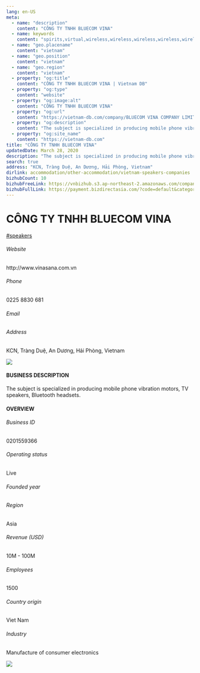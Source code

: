 ```yaml
---
lang: en-US
meta:
  - name: "description"
    content: "CÔNG TY TNHH BLUECOM VINA"
  - name: keywords
    content: "spirits,virtual,wireless,wireless,wireless,wireless,wireless,wireless,wireless,wireless,wireless,wireless,wireless,wireless,wireless,wireless,wireless,vietnam-speakers-companies"
  - name: "geo.placename"
    content: "vietnam"
  - name: "geo.position"
    content: "vietnam"
  - name: "geo.region"
    content: "vietnam"
  - property: "og:title"
    content: "CÔNG TY TNHH BLUECOM VINA | Vietnam DB"
  - property: "og:type"
    content: "website"
  - property: "og:image:alt"
    content: "CÔNG TY TNHH BLUECOM VINA"
  - property: "og:url"
    content: "https://vietnam-db.com/company/BLUECOM VINA COMPANY LIMITED-2650241"
  - property: "og:description"
    content: "The subject is specialized in producing mobile phone vibration motors, TV speakers, Bluetooth headsets."
  - property: "og:site_name"
    content: "https://vietnam-db.com"
title: "CÔNG TY TNHH BLUECOM VINA"
updatedDate: March 28, 2020
description: "The subject is specialized in producing mobile phone vibration motors, TV speakers, Bluetooth headsets."
search: true
address: "KCN, Tràng Duệ, An Dương, Hải Phòng, Vietnam"
dirlink: accommodation/other-accommodation/vietnam-speakers-companies
bizhubCount: 10
bizhubFreeLink: https://vnbizhub.s3.ap-northeast-2.amazonaws.com/companies/vietnam-speakers-companies_preview.xlsx
bizhubFullLink: https://payment.bizdirectasia.com/?code=default&category=bizhub&item=vietnam-speakers-companies&redirect=https://vietnam-db.com
---
```



<div class="bd-item">
    <div class="item-content">
        <div class="detail-title-wrap">
            <h1 class="detail-title">
                CÔNG TY TNHH BLUECOM VINA
            </h1>
        </div>
		<div class="detail-tagslist"><a href="/accommodation/other-accommodation/tags/speakers" class="detail-tagitem">#speakers</a></div>
        <h6 class="bd-label">Website</h6>
        <p>http://www.vinasana.com.vn</p>
		<h6 class="bd-label">Phone</h6>
        <p>0225 8830 681</p>
        <h6 class="bd-label">Email</h6>
        <p><a class="textColorPrimary" href="#"></a></p>
        <h6 class="bd-label">Address</h6>
        <p>KCN, Tràng Duệ, An Dương, Hải Phòng, Vietnam</p>
    </div>
</div>

<div class="banner-wrap text-center"><a href="" class="banner-link"><img src="/assets/vndb.com/BannerAds2.jpg" class="banner-img"></a></div>

<div class="bd-item">
    <div class="item-content">
        <h4 class="textColorPrimary item-title">BUSINESS DESCRIPTION</h4>
        <p>The subject is specialized in producing mobile phone vibration motors, TV speakers, Bluetooth headsets.</p>
    </div>
</div>

<div class="bd-item">
    <div class="item-content">
        <h4 class="textColorPrimary item-title">OVERVIEW</h4>
        <div class="item-info">
            <h6 class="bd-label">Business ID</h6>
            <p>0201559366</p>
        </div>
        <div class="item-info">
            <h6 class="bd-label">Operating status</h6>
            <p>Live<small class="bd-status_dot live"></small></p>
        </div>
        <div class="item-info">
            <h6 class="bd-label">Founded year</h6>
            <p></p>
        </div>
        <div class="item-info">
            <h6 class="bd-label">Region</h6>
            <p>Asia</p>
        </div>
        <div class="item-info">
            <h6 class="bd-label">Revenue (USD)</h6>
            <p>10M - 100M</p>
        </div>
        <div class="item-info">
            <h6 class="bd-label">Employees</h6>
            <p>1500</p>
        </div>
        <div class="item-info">
            <h6 class="bd-label">Country origin</h6>
            <p>Viet Nam</p>
        </div>
        <div class="item-info">
            <h6 class="bd-label">Industry</h6>
            <p>Manufacture of consumer electronics</p>
        </div>
    </div>
</div>

<div class="banner-wrap text-center"><a href="" class="banner-link"><img src="/assets/vndb.com/BannerAd_04_728x90.jpg" class="banner-img"></a></div>

<CustomPopup popupTitle="ENTER EMAIL TO DOWNLOAD" popupSubTitle="The companies data will be sent to your inbox. Please enter your email." :free="this.$frontmatter.bizhubFreeLink" :paid="this.$frontmatter.bizhubFullLink" :count="this.$frontmatter.bizhubCount"/>

